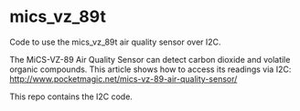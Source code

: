 # mics_vz_89t
Code to use the mics_vz_89t air quality sensor over I2C.

The MiCS-VZ-89 Air Quality Sensor can detect carbon dioxide and volatile organic compounds. 
This article shows how to access its readings via I2C: http://www.pocketmagic.net/mics-vz-89-air-quality-sensor/ 

This repo contains the I2C code.
